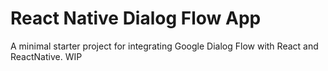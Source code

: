 # React Native Dialog Flow App

A minimal starter project for integrating Google Dialog Flow with React and ReactNative.
WIP